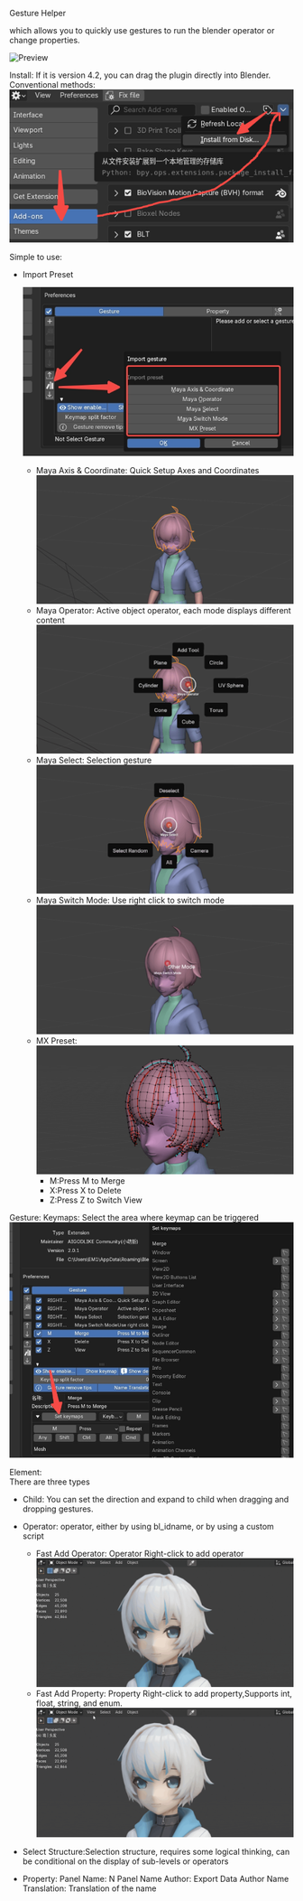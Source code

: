 Gesture Helper

which allows you to quickly use gestures to run the blender operator or change properties.

![Preview](src/readme/preview.gif)

Install:
If it is version 4.2, you can drag the plugin directly into Blender.
Conventional methods:
![图片alt](src/readme/install.jpg)

Simple to use:

* Import Preset

  ![Import Preset](src/readme/import_preset.jpg)
  * Maya Axis & Coordinate: Quick Setup Axes and Coordinates
    ![Import Preset](src/readme/preset_c_s_r.gif)
  * Maya Operator: Active object operator, each mode displays different content
    ![Import Preset](src/readme/preset_s_r.gif)
  * Maya Select: Selection gesture
    ![Import Preset](src/readme/preset_c_r.gif)
  * Maya Switch Mode: Use right click to switch mode
    ![Import Preset](src/readme/preset_r.gif)
  * MX Preset:
    ![Import Preset](src/readme/preset_mx.gif)
      * M:Press M to Merge
      * X:Press X to Delete
      * Z:Press Z to Switch View

Gesture:
Keymaps: Select the area where keymap can be triggered    
![Keymaps](src/readme/keymaps.jpg)

Element:  
There are three types

* Child: You can set the direction and expand to child when dragging and dropping gestures.
* Operator: operator, either by using bl_idname, or by using a custom script
    * Fast Add Operator: Operator Right-click to add operator
      ![Keymaps](src/readme/fast_add_operator.gif)
    * Fast Add Property: Property Right-click to add property,Supports int, float, string, and enum.
      ![Keymaps](src/readme/fast_add_property.gif)
* Select Structure:Selection structure, requires some logical thinking, can be conditional on the display of sub-levels
  or operators

* Property:
  Panel Name: N Panel Name
  Author: Export Data Author
  Name Translation: Translation of the name